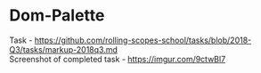 # Dom-Palette
Task - https://github.com/rolling-scopes-school/tasks/blob/2018-Q3/tasks/markup-2018q3.md  
Screenshot of completed task - https://imgur.com/9ctwBl7